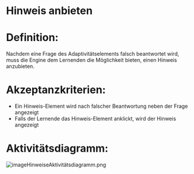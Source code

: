 # Hinweis anbieten


# Definition:
Nachdem eine Frage des Adaptivitätselements falsch beantwortet wird, muss die Engine dem Lernenden die Möglichkeit bieten, einen
Hinweis anzubieten.

# Akzeptanzkriterien:
- Ein Hinweis-Element wird nach falscher Beantwortung neben der Frage angezeigt
- Falls der Lernende das Hinweis-Element anklickt, wird der Hinweis angezeigt

# Aktivitätsdiagramm:
![imageHinweiseAktivitätsdiagramm.png](imageEngineHinweiseAktivitätsdiagramm.png)

